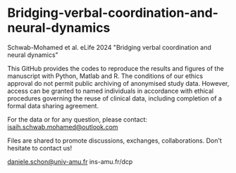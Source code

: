 # Bridging-verbal-coordination-and-neural-dynamics

Schwab-Mohamed et al. eLife 2024 "Bridging verbal coordination and neural dynamics"

This GitHub provides the codes to reproduce the results and figures of the manuscript with Python, Matlab and R. The conditions of our ethics approval do not permit public archiving of anonymised study data.
However, access can be granted to named individuals in accordance with ethical procedures governing the reuse of clinical data, including completion of a formal data sharing agreement.

For the data or for any question, please contact: isaih.schwab.mohamed@outlook.com

Files are shared to promote discussions, exchanges, collaborations. Don't hesitate to contact us!

daniele.schon@univ-amu.fr
ins-amu.fr/dcp
